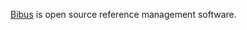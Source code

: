 [Bibus](http://bibus-biblio.sourceforge.net/wiki/index.php/Main_Page) is open source reference management software. 
